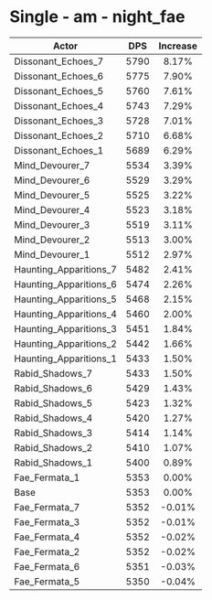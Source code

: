 # Single - am - night_fae
| Actor | DPS | Increase |
|---|:---:|:---:|
|Dissonant_Echoes_7|5790|8.17%|
|Dissonant_Echoes_6|5775|7.90%|
|Dissonant_Echoes_5|5760|7.61%|
|Dissonant_Echoes_4|5743|7.29%|
|Dissonant_Echoes_3|5728|7.01%|
|Dissonant_Echoes_2|5710|6.68%|
|Dissonant_Echoes_1|5689|6.29%|
|Mind_Devourer_7|5534|3.39%|
|Mind_Devourer_6|5529|3.29%|
|Mind_Devourer_5|5525|3.22%|
|Mind_Devourer_4|5523|3.18%|
|Mind_Devourer_3|5519|3.11%|
|Mind_Devourer_2|5513|3.00%|
|Mind_Devourer_1|5512|2.97%|
|Haunting_Apparitions_7|5482|2.41%|
|Haunting_Apparitions_6|5474|2.26%|
|Haunting_Apparitions_5|5468|2.15%|
|Haunting_Apparitions_4|5460|2.00%|
|Haunting_Apparitions_3|5451|1.84%|
|Haunting_Apparitions_2|5442|1.66%|
|Haunting_Apparitions_1|5433|1.50%|
|Rabid_Shadows_7|5433|1.50%|
|Rabid_Shadows_6|5429|1.43%|
|Rabid_Shadows_5|5423|1.32%|
|Rabid_Shadows_4|5420|1.27%|
|Rabid_Shadows_3|5414|1.14%|
|Rabid_Shadows_2|5410|1.07%|
|Rabid_Shadows_1|5400|0.89%|
|Fae_Fermata_1|5353|0.00%|
|Base|5353|0.00%|
|Fae_Fermata_7|5352|-0.01%|
|Fae_Fermata_3|5352|-0.01%|
|Fae_Fermata_4|5352|-0.02%|
|Fae_Fermata_2|5352|-0.02%|
|Fae_Fermata_6|5351|-0.03%|
|Fae_Fermata_5|5350|-0.04%|

